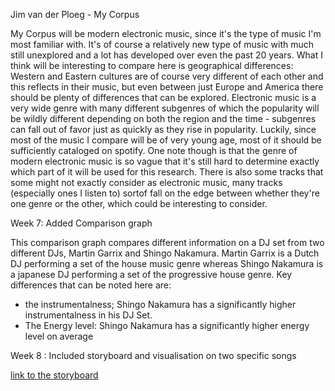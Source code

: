 Jim van der Ploeg - My Corpus

My Corpus will be modern electronic music, since it's the type of music I'm most familiar with. It's of course a relatively new type of music with much still unexplored and a lot has developed over even the past 20 years. What I think will be interesting to compare here is geographical differences: Western and Eastern cultures are of course very different of each other and this reflects in their music, but even between just Europe and America there should be plenty of differences that can be explored. Electronic music is a very wide genre with many different subgenres of which the popularity will be wildly different depending on both the region and the time - subgenres can fall out of favor just as quickly as they rise in popularity. Luckily, since most of the music I compare will be of very young age, most of it should be sufficiently cataloged on spotify. One note though is that the genre of modern electronic music is so vague that it's still hard to determine exactly which part of it will be used for this research. There is also some tracks that some might not exactly consider as electronic music, many tracks (especially ones I listen to) sortof fall on the edge between whether they're one genre or the other, which could be interesting to consider.


Week 7: Added Comparison graph

This comparison graph compares different information on a DJ set from two different DJs, Martin Garrix and Shingo Nakamura. Martin Garrix is a Dutch DJ performing a set of the house music genre whereas Shingo Nakamura is a japanese DJ performing a set of the progressive house genre.
Key differences that can be noted here are:
- the instrumentalness; Shingo Nakamura has a significantly higher instrumentalness in his DJ Set.
- The Energy level: Shingo Nakamura has a significantly higher energy level on average

Week 8 : Included storyboard and visualisation on two specific songs

[link to the storyboard](storyboard.rmd)
